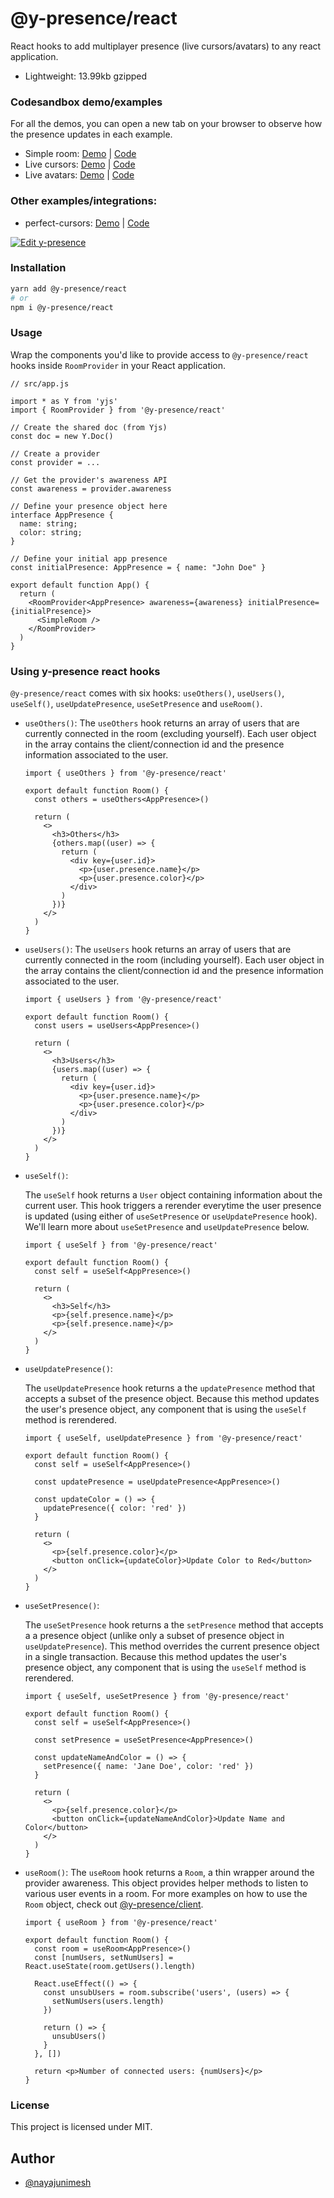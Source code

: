 # @y-presence/react

React hooks to add multiplayer presence (live cursors/avatars) to any react application.

- Lightweight: 13.99kb gzipped

### Codesandbox demo/examples

For all the demos, you can open a new tab on your browser to observe how the presence updates in each example.

- Simple room: [Demo](https://7ll3u.csb.app/) | [Code](https://codesandbox.io/s/y-presence-demo-simple-room-7ll3u)
- Live cursors: [Demo](https://bj2p2.csb.app/) | [Code](https://codesandbox.io/s/y-presence-demo-live-cursors-bj2p2)
- Live avatars: [Demo](https://65xpc.csb.app/) | [Code](https://codesandbox.io/s/y-presence-demo-live-avatars-65xpc)

### Other examples/integrations:

- perfect-cursors: [Demo](https://9ej521.csb.app/) | [Code](https://codesandbox.io/s/9ej521)

[![Edit y-presence](https://codesandbox.io/static/img/play-codesandbox.svg)](https://codesandbox.io/s/y-presence-demo-live-avatars-65xpc)

### Installation

```bash
yarn add @y-presence/react
# or
npm i @y-presence/react
```

### Usage

Wrap the components you'd like to provide access to `@y-presence/react` hooks inside `RoomProvider` in your React application.

```tsx
// src/app.js

import * as Y from 'yjs'
import { RoomProvider } from '@y-presence/react'

// Create the shared doc (from Yjs)
const doc = new Y.Doc()

// Create a provider
const provider = ...

// Get the provider's awareness API
const awareness = provider.awareness

// Define your presence object here
interface AppPresence {
  name: string;
  color: string;
}

// Define your initial app presence
const initialPresence: AppPresence = { name: "John Doe" }

export default function App() {
  return (
    <RoomProvider<AppPresence> awareness={awareness} initialPresence={initialPresence}>
      <SimpleRoom />
    </RoomProvider>
  )
}
```

### Using y-presence react hooks

`@y-presence/react` comes with six hooks: `useOthers()`, `useUsers()`, `useSelf()`, `useUpdatePresence`, `useSetPresence` and `useRoom()`.

- `useOthers()`:
  The `useOthers` hook returns an array of users that are currently connected in the room (excluding yourself). Each user object in the array contains the client/connection id and the presence information associated to the user.

  ```tsx
  import { useOthers } from '@y-presence/react'

  export default function Room() {
    const others = useOthers<AppPresence>()

    return (
      <>
        <h3>Others</h3>
        {others.map((user) => {
          return (
            <div key={user.id}>
              <p>{user.presence.name}</p>
              <p>{user.presence.color}</p>
            </div>
          )
        })}
      </>
    )
  }
  ```

- `useUsers()`:
  The `useUsers` hook returns an array of users that are currently connected in the room (including yourself). Each user object in the array contains the client/connection id and the presence information associated to the user.

  ```tsx
  import { useUsers } from '@y-presence/react'

  export default function Room() {
    const users = useUsers<AppPresence>()

    return (
      <>
        <h3>Users</h3>
        {users.map((user) => {
          return (
            <div key={user.id}>
              <p>{user.presence.name}</p>
              <p>{user.presence.color}</p>
            </div>
          )
        })}
      </>
    )
  }
  ```

- `useSelf()`:

  The `useSelf` hook returns a `User` object containing information about the current user. This hook triggers a rerender everytime the user presence is updated (using either of `useSetPresence` or `useUpdatePresence` hook). We'll learn more about `useSetPresence` and `useUpdatePresence` below.

  ```tsx
  import { useSelf } from '@y-presence/react'

  export default function Room() {
    const self = useSelf<AppPresence>()

    return (
      <>
        <h3>Self</h3>
        <p>{self.presence.name}</p>
        <p>{self.presence.name}</p>
      </>
    )
  }
  ```

- `useUpdatePresence()`:

  The `useUpdatePresence` hook returns a the `updatePresence` method that accepts a subset of the presence object. Because this method updates the user's presence object, any component that is using the `useSelf` method is rerendered.

  ```tsx
  import { useSelf, useUpdatePresence } from '@y-presence/react'

  export default function Room() {
    const self = useSelf<AppPresence>()

    const updatePresence = useUpdatePresence<AppPresence>()

    const updateColor = () => {
      updatePresence({ color: 'red' })
    }

    return (
      <>
        <p>{self.presence.color}</p>
        <button onClick={updateColor}>Update Color to Red</button>
      </>
    )
  }
  ```

- `useSetPresence()`:

  The `useSetPresence` hook returns a the `setPresence` method that accepts a a presence object (unlike only a subset of presence object in `useUpdatePresence`). This method overrides the current presence object in a single transaction. Because this method updates the user's presence object, any component that is using the `useSelf` method is rerendered.

  ```tsx
  import { useSelf, useSetPresence } from '@y-presence/react'

  export default function Room() {
    const self = useSelf<AppPresence>()

    const setPresence = useSetPresence<AppPresence>()

    const updateNameAndColor = () => {
      setPresence({ name: 'Jane Doe', color: 'red' })
    }

    return (
      <>
        <p>{self.presence.color}</p>
        <button onClick={updateNameAndColor}>Update Name and Color</button>
      </>
    )
  }
  ```

- `useRoom()`:
  The `useRoom` hook returns a `Room`, a thin wrapper around the provider awareness. This object provides helper methods to listen to various user events in a room. For more examples on how to use the `Room` object, check out [@y-presence/client](https://github.com/nimeshnayaju/y-presence/tree/main/packages/client).

  ```tsx
  import { useRoom } from '@y-presence/react'

  export default function Room() {
    const room = useRoom<AppPresence>()
    const [numUsers, setNumUsers] = React.useState(room.getUsers().length)

    React.useEffect(() => {
      const unsubUsers = room.subscribe('users', (users) => {
        setNumUsers(users.length)
      })

      return () => {
        unsubUsers()
      }
    }, [])

    return <p>Number of connected users: {numUsers}</p>
  }
  ```

### License

This project is licensed under MIT.

## Author

- [@nayajunimesh](https://twitter.com/nayajunimesh)
